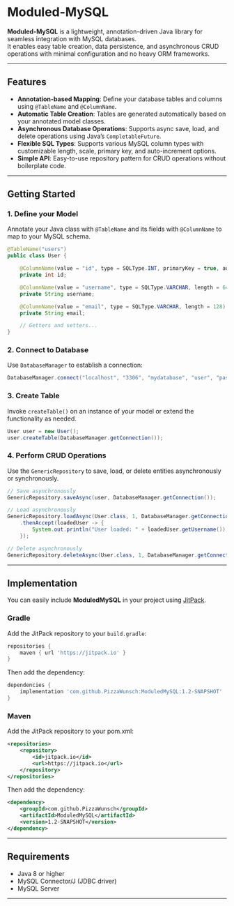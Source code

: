 # Moduled-MySQL

**Moduled-MySQL** is a lightweight, annotation-driven Java library for seamless integration with MySQL databases.  
It enables easy table creation, data persistence, and asynchronous CRUD operations with minimal configuration and no heavy ORM frameworks.

---

## Features

- **Annotation-based Mapping**: Define your database tables and columns using `@TableName` and `@ColumnName`.
- **Automatic Table Creation**: Tables are generated automatically based on your annotated model classes.
- **Asynchronous Database Operations**: Supports async save, load, and delete operations using Java’s `CompletableFuture`.
- **Flexible SQL Types**: Supports various MySQL column types with customizable length, scale, primary key, and auto-increment options.
- **Simple API**: Easy-to-use repository pattern for CRUD operations without boilerplate code.

---

## Getting Started

### 1. Define your Model

Annotate your Java class with `@TableName` and its fields with `@ColumnName` to map to your MySQL schema.

```java
@TableName("users")
public class User {

    @ColumnName(value = "id", type = SQLType.INT, primaryKey = true, autoIncrement = true)
    private int id;

    @ColumnName(value = "username", type = SQLType.VARCHAR, length = 64)
    private String username;

    @ColumnName(value = "email", type = SQLType.VARCHAR, length = 128)
    private String email;

    // Getters and setters...
}
```

### 2. Connect to Database

Use ``DatabaseManager`` to establish a connection:
```java
DatabaseManager.connect("localhost", "3306", "mydatabase", "user", "password");
```


### 3. Create Table
Invoke ``createTable()`` on an instance of your model or extend the functionality as needed.
```java
User user = new User();
user.createTable(DatabaseManager.getConnection());
```


### 4. Perform CRUD Operations
Use the ``GenericRepository`` to save, load, or delete entities asynchronously or synchronously.
```java
// Save asynchronously
GenericRepository.saveAsync(user, DatabaseManager.getConnection());

// Load asynchronously
GenericRepository.loadAsync(User.class, 1, DatabaseManager.getConnection())
    .thenAccept(loadedUser -> {
        System.out.println("User loaded: " + loadedUser.getUsername());
    });

// Delete asynchronously
GenericRepository.deleteAsync(User.class, 1, DatabaseManager.getConnection());
```

---

## Implementation

You can easily include **ModuledMySQL** in your project using [JitPack](https://jitpack.io/).

### Gradle

Add the JitPack repository to your `build.gradle`:

```gradle
repositories {
    maven { url 'https://jitpack.io' }
}
```
Then add the dependency:
```gradle
dependencies {
    implementation 'com.github.PizzaWunsch:ModuledMySQL:1.2-SNAPSHOT'
}
```

### Maven
Add the JitPack repository to your pom.xml:

```xml
<repositories>
    <repository>
        <id>jitpack.io</id>
        <url>https://jitpack.io</url>
    </repository>
</repositories>
```
Then add the dependency:
```xml
<dependency>
    <groupId>com.github.PizzaWunsch</groupId>
    <artifactId>ModuledMySQL</artifactId>
    <version>1.2-SNAPSHOT</version>
</dependency>
```

---


## Requirements

- Java 8 or higher
- MySQL Connector/J (JDBC driver)
- MySQL Server


---

